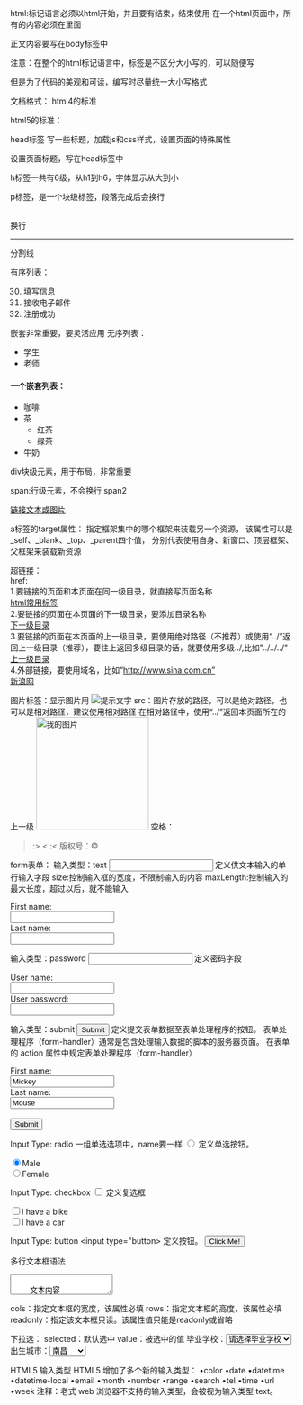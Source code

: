 ﻿html:标记语言必须以html开始，并且要有结束，结束使用</html>
在一个html页面中，所有的内容必须在<html></html>里面
<html>
</html>

正文内容要写在body标签中
<body></body>

注意：在整个的html标记语言中，标签是不区分大小写的，可以随便写
<BoDy></bOdy>
<BODY></BODY>
但是为了代码的美观和可读，编写时尽量统一大小写格式

文档格式：
html4的标准
<!DOCTYPE HTML PUBLIC "-//W3C//DTD HTML 4.01 Transitional//EN" "http://www.w3.org/TR/html4/loose.dtd">

html5的标准：
<!doctype html>


head标签
写一些标题，加载js和css样式，设置页面的特殊属性
<head>
<title>这是我的第一个html页面</title>
</head>

设置页面标题，写在head标签中
<title>这是我的第一个html页面</title>

h标签一共有6级，从h1到h6，字体显示从大到小

p标签，是一个块级标签，段落完成后会换行

<br /> 换行
<hr /> 分割线

有序列表：
<ol start="30">
 <li>填写信息</li>
 <li>接收电子邮件</li>
 <li>注册成功</li>
</ol>

嵌套非常重要，要灵活应用
无序列表：
<ul>
  <li>学生</li>
  <li>老师</li>
</ul>

<h4>一个嵌套列表：</h4>
<ul>
  <li>咖啡</li>
  <li>茶
    <ul>
    <li>红茶</li>
    <li>绿茶</li>
    </ul>
  </li>
  <li>牛奶</li>
</ul>

div块级元素，用于布局，非常重要

span:行级元素，不会换行
<span>span2</span>


<a href=“链接地址” target=“目标窗口”> 链接文本或图片</a>

a标签的target属性：
指定框架集中的哪个框架来装载另一个资源，
该属性可以是_self、_blank、_top、_parent四个值，
分别代表使用自身、新窗口、顶层框架、父框架来装载新资源

超链接：<br>
href:<br>
1.要链接的页面和本页面在同一级目录，就直接写页面名称<br>
<a href="html常用标签.html" target="_blank">html常用标签</a><br>
2.要链接的页面在本页面的下一级目录，要添加目录名称<br>
<a href="childPage/下一级目录.html" target="_blank">下一级目录</a><br>
3.要链接的页面在本页面的上一级目录，要使用绝对路径（不推荐）或使用“../”返回上一级目录（推荐），要往上返回多级目录的话，就要使用多级../,比如"../../../"<br>
<a href="../parent/上一级目录.html" target="_blank">上一级目录</a><br>
4.外部链接，要使用域名，比如“http://www.sina.com.cn”<br>
<a href="http://www.sina.com.cn" target="_blank">新浪网</a>

图片标签：显示图片用
<img  src= "图片地址"  alt="提示文字" />
src：图片存放的路径，可以是绝对路径，也可以是相对路径，建议使用相对路径
在相对路径中，使用“../”返回本页面所在的上一级
<img src="img/a.png" title="我的图片" height="200px" width="200px"/>
空格：&nbsp;
> :&gt;
< :&lt; 
版权号：&copy;

form表单：
输入类型：text
<input type="text"> 定义供文本输入的单行输入字段
size:控制输入框的宽度，不限制输入的内容
maxLength:控制输入的最大长度，超过以后，就不能输入
<form>
 First name:<br>
<input type="text" name="firstname">
<br>
 Last name:<br>
<input type="text" name="lastname">
</form> 


输入类型：password
<input type="password"> 定义密码字段
<form>
 User name:<br>
<input type="text" name="username">
<br>
 User password:<br>
<input type="password" name="psw">
</form> 



输入类型：submit
<input type="submit"> 定义提交表单数据至表单处理程序的按钮。
表单处理程序（form-handler）通常是包含处理输入数据的脚本的服务器页面。
在表单的 action 属性中规定表单处理程序（form-handler）
<form action="action_page.php">
First name:<br>
<input type="text" name="firstname" value="Mickey">
<br>
Last name:<br>
<input type="text" name="lastname" value="Mouse">
<br><br>
<input type="submit">
</form> 


Input Type: radio
一组单选选项中，name要一样
<input type="radio"> 定义单选按钮。
<form>
<input type="radio" name="sex" value="male" checked>Male
<br>
<input type="radio" name="sex" value="female">Female
</form> 



Input Type: checkbox
<input type="checkbox"> 定义复选框
<form>
<input type="checkbox" name="vehicle" value="Bike">I have a bike
<br>
<input type="checkbox" name="vehicle" value="Car">I have a car 
</form> 

Input Type: button
<input type="button> 定义按钮。
<input type="button" onclick="alert('Hello World!')" value="Click Me!">

多行文本框语法
<textarea  name=“…"  cols="列宽"  rows="行宽"> 
    文本内容 
</textarea>
cols：指定文本框的宽度，该属性必填
rows：指定文本框的高度，该属性必填
readonly：指定该文本框只读。该属性值只能是readonly或省略

下拉选：
selected：默认选中
value：被选中的值
毕业学校：<select name="school">
	    <option value="blank">请选择毕业学校</option>
		<option value="beijing">北京大学</option>
		<option value="qinghua">清华大学</option>
		<option value="nanchang">南昌大学</option>
	</select><br>
	出生城市：<select>
		<optgroup label="一线城市">
			<option>北京</option>
			<option>上海</option>
			<option>广州</option>
		</optgroup>
		<optgroup label="二线城市">
			<option>武汉</option>
			<option>杭州</option>
			<option>苏州</option>
		</optgroup>
		<optgroup label="三线城市">
			<option selected>南昌</option>
			<option>九江</option>
			<option>徐州</option>
		</optgroup>
	</select>

HTML5 输入类型
HTML5 增加了多个新的输入类型：
•color
•date
•datetime
•datetime-local
•email
•month
•number
•range
•search
•tel
•time
•url
•week
注释：老式 web 浏览器不支持的输入类型，会被视为输入类型 text。
